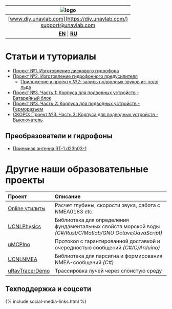 | ![logo](https://ucnl.github.io/documentation/sm_logo.png) |
| :---: |
| [www.diy.unavlab.com](https://diy.unavlab.com/) <br/> [support@unavlab.com](mailto:support@unavlab.com) |
| [**EN**](README.md) \| [**RU**](README_RU.md) |

# Статьи и туториалы

- [Проект №1. Изготовление дискового гидрофона](/projects/disk_hydrophone/README_RU.md)
- [Проект №2. Изготовление гидрофонного предусилителя](/projects/preamplifier_for_hydrophone/README_RU.md)
  - [Приложение к проекту №2: запись подводных звуков из-подо льда](/projects/recordings_under_ice/README_RU.md)
- [Проект №3. Часть 1: Корпуса для подводных устройств - Батарейный блок](/projects/underwater_housings/project3_1_ru.md)
- [Проект №3. Часть 2: Корпуса для подводных устройств - Герморазъем](/projects/underwater_housings/project3_2_ru.md)
- [СКОРО: Проект №3. Часть 3: Корпуса для подводных устройств - Выключатель](/projects/underwater_housings/project3_3_ru.md)


## Преобразователи и гидрофоны
* [Приемная антенна RT-1.d23h03-1](/products/Transducers/RT_1_d23h03_1_ru.md)

# Другие наши образовательные проекты

| Проект | Описание |
| :--- | :--- |
| [Online утилиты](https://docs.unavlab.com/online_utilities_ru.html) | Расчет глубины, скорости звука, работа с NMEA0183 etc. |
| [UCNLPhysics](https://github.com/ucnl/UCNLPhysics) | Библиотека для определения фундаментальных свойств морской воды *(C#/Rust/C/Matlab/GNU Octave/JavaScript)* |
| [uMCPIno](https://github.com/AlekUnderwater/uMCPIno) | Протокол с гарантированной доставкой и очередностью сообщений *(C#/C/Arduino)* |
| [UCNLNMEA](https://github.com/ucnl/UCNLNMEA) | Библиотека для парсигна и формирования NMEA-сообщений *(C#)* |
| [uRayTracerDemo](https://github.com/ucnl/uRayTracerDemo) | Трассировка лучей через слоистую среду |

## Техподдержка и соцсети
{% include social-media-links.html %}
